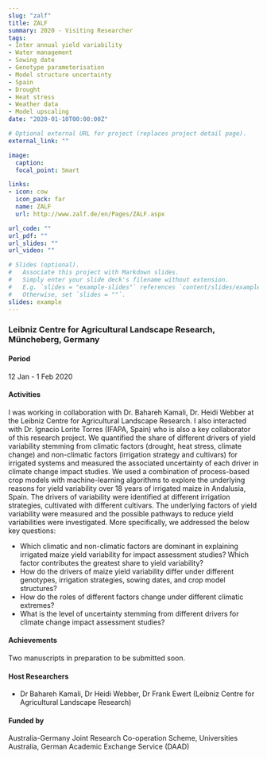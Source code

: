 ```yaml
---
slug: "zalf"
title: ZALF
summary: 2020 - Visiting Researcher
tags:
- Inter annual yield variability
- Water management
- Sowing date
- Genotype parameterisation
- Model structure uncertainty
- Spain
- Drought
- Heat stress
- Weather data
- Model upscaling
date: "2020-01-10T00:00:00Z"

# Optional external URL for project (replaces project detail page).
external_link: ""

image:
  caption: 
  focal_point: Smart

links:
- icon: cow
  icon_pack: far
  name: ZALF
  url: http://www.zalf.de/en/Pages/ZALF.aspx

url_code: ""
url_pdf: ""
url_slides: ""
url_video: ""

# Slides (optional).
#   Associate this project with Markdown slides.
#   Simply enter your slide deck's filename without extension.
#   E.g. `slides = "example-slides"` references `content/slides/example-slides.md`.
#   Otherwise, set `slides = ""`.
slides: example
---
```


### Leibniz Centre for Agricultural Landscape Research, Müncheberg, Germany

#### Period
12 Jan - 1 Feb 2020

#### Activities

I was working in collaboration with Dr. Bahareh Kamali, Dr. Heidi Webber at the Leibniz Centre for Agricultural Landscape Research. I also interacted with Dr. Ignacio Lorite Torres (IFAPA, Spain) who is also a key collaborator of this research project. We quantified the share of different drivers of yield variability stemming from climatic factors (drought, heat stress, climate change) and non-climatic factors (irrigation strategy and cultivars) for irrigated systems and measured the associated uncertainty of each driver in climate change impact studies. We used a combination of process-based crop models with machine-learning algorithms to explore the underlying reasons for yield variability over 18 years of irrigated maize in Andalusia, Spain. The drivers of variability were identified at different irrigation strategies, cultivated with different cultivars. The underlying factors of yield variability were measured and the possible pathways to reduce yield variabilities were investigated. More specifically, we addressed the below key questions:

* Which climatic and non-climatic factors are dominant in explaining irrigated maize yield variability for impact assessment studies? Which factor contributes the greatest share to yield variability?
* How do the drivers of maize yield variability differ under different genotypes, irrigation strategies, sowing dates, and crop model structures?
* How do the roles of different factors change under different climatic extremes?
* What is the level of uncertainty stemming from different drivers for climate change impact assessment studies?

#### Achievements

Two manuscripts in preparation to be submitted soon.

#### Host Researchers
* Dr Bahareh Kamali, Dr Heidi Webber, Dr Frank Ewert (Leibniz Centre for Agricultural Landscape Research)

#### Funded by
Australia-Germany Joint Research Co-operation Scheme, Universities Australia, German Academic Exchange Service (DAAD)
